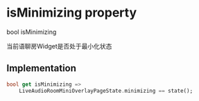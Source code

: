 


# isMinimizing property









bool isMinimizing
  




<p>当前语聊房Widget是否处于最小化状态</p>



## Implementation

```dart
bool get isMinimizing =>
    LiveAudioRoomMiniOverlayPageState.minimizing == state();
```








